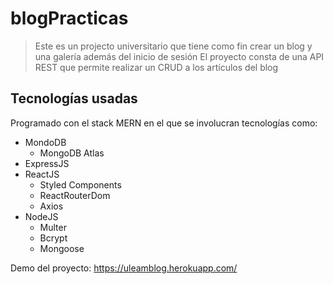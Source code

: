 # blogPracticas
> Este es un projecto universitario que tiene como fin crear un blog y una galería además del inicio de sesión 
El proyecto consta de una API REST que permite realizar un CRUD a los artículos del blog

## Tecnologías usadas
Programado con el stack MERN en el que se involucran tecnologías como: 
- MondoDB
  - MongoDB Atlas
- ExpressJS
- ReactJS
  - Styled Components 
  - ReactRouterDom
  - Axios
- NodeJS
  - Multer
  - Bcrypt
  - Mongoose


Demo del proyecto:
https://uleamblog.herokuapp.com/
